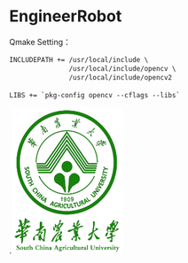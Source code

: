 # EngineerRobot

Qmake Setting：

    INCLUDEPATH += /usr/local/include \
                   /usr/local/include/opencv \
                   /usr/local/include/opencv2
                 
    LIBS += `pkg-config opencv --cflags --libs`


.<img src="https://github.com/LinkLiar/ImageStorage/blob/master/SchoolBadge.png" width="200" height="265" />

